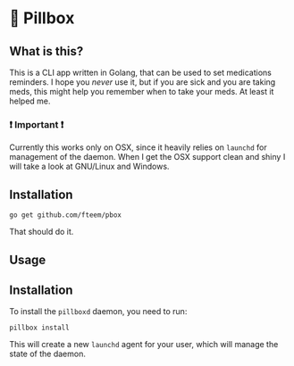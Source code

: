 # 💊 Pillbox

## What is this?

This is a CLI app written in Golang, that can be used to set medications reminders.
I hope you *never* use it, but if you are sick and you are taking meds, this
might help you remember when to take your meds. At least it helped me.

### ❗️ Important ❗️

Currently this works only on OSX, since it heavily relies on `launchd` for
management of the daemon. When I get the OSX support clean and shiny I will take
a look at GNU/Linux and Windows.

## Installation

```
go get github.com/fteem/pbox
```

That should do it.

## Usage

## Installation

To install the `pillboxd` daemon, you need to run:

```
pillbox install
```

This will create a new `launchd` agent for your user, which will manage the state
of the daemon.
